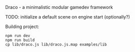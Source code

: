 Draco - a minimalistic modular gamedev framework


TODO: initialize a default scene on engine start (optionally?)

Building project:

```
npm run dev
npm run build
cp lib/draco.js lib/draco.js.map examples/lib
```